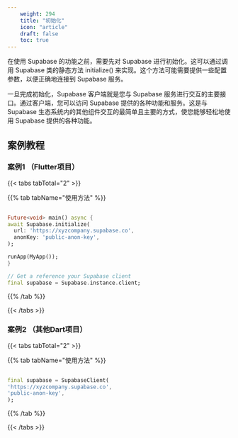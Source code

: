 ```yaml
---
    weight: 294
    title: "初始化"
    icon: "article"
    draft: false
    toc: true
---
```





在使用 Supabase 的功能之前，需要先对 Supabase 进行初始化。这可以通过调用 Supabase 类的静态方法 initialize() 来实现。这个方法可能需要提供一些配置参数，以便正确地连接到 Supabase 服务。

一旦完成初始化，Supabase 客户端就是您与 Supabase 服务进行交互的主要接口。通过客户端，您可以访问 Supabase 提供的各种功能和服务。这是与 Supabase 生态系统内的其他组件交互的最简单且主要的方式，使您能够轻松地使用 Supabase 提供的各种功能。



## 案例教程

### 案例1 （Flutter项目）


{{< tabs tabTotal="2" >}}


{{% tab tabName="使用方法" %}}



  ```dart
                                                                              
Future<void> main() async {
  await Supabase.initialize(
    url: 'https://xyzcompany.supabase.co',
    anonKey: 'public-anon-key',
  );

  runApp(MyApp());
}

// Get a reference your Supabase client
final supabase = Supabase.instance.client;
  ```



{{% /tab %}}

{{< /tabs >}}



### 案例2 （其他Dart项目）

{{< tabs tabTotal="2" >}}


{{% tab tabName="使用方法" %}}



  ```dart
                                                                              
final supabase = SupabaseClient(
  'https://xyzcompany.supabase.co',
  'public-anon-key',
);
  ```



{{% /tab %}}

{{< /tabs >}}